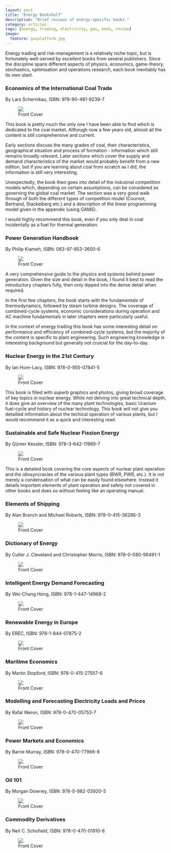 ```yaml
---
layout: post
title: "Energy Bookshelf"
description: "Brief reviews of energy-specific books."
category: articles
tags: [energy, trading, electricity, gas, book, review]
image:
  feature: gasplatform.jpg
---
```


Energy trading and risk-management is a relatively niche topic, but is fortunately well-served by excellent books from several publishers.  Since the discipline spans different aspects of physics, economics, game-theory, stochastics, optimisation and operations research, each book inevitably has its own slant.


### Economics of the International Coal Trade

By Lars Schernikau, ISBN: 978-90-481-9239-7

<figure>
	<img src="{{ site.url }}/images/books/economics-of-international-coal-trade.jpg" class="cover"></img>
	<figcaption>Front Cover</figcaption>
</figure>

This book is pretty much the only one I have been able to find which is dedicated to the coal market.  Although now a few years old, almost all the content is still comprehensive and current.

Early sections discuss the many grades of coal, their characteristics, geographical situation and process of formation - information which still remains broadly relevant.  Later sections which cover the supply and demand characteristics of the market would probably benefit from a new edition, but if you are learning about coal from scratch as I did, the information is still very interesting.

Unexpectedly, the book then goes into detail of the industrial competition models which, depending on certain assumptions, can be considered as governing the global coal market. The section was a very good walk through of both the different types of competition model (Cournot, Bertrand, Stackelberg etc.) and a description of the linear programming model given in the appendix (using GAMS).

I would highly recommend this book, even if you only deal in coal incidentally as a fuel for thermal generation.


### Power Generation Handbook

By Philip Kiameh, ISBN: 063-97-853-3600-6

<figure>
	<img src="{{ site.url }}/images/books/power-generation-handbook.jpg" class="cover"></img>
	<figcaption>Front Cover</figcaption>
</figure>

A very comprehensive guide to the physics and systems behind power generation.  Given the size and detail in the book, I found it best to read the introductory chapters fully, then only dipped into the dense detail when required.

In the first few chapters, the book starts with the fundamentals of thermodynamics, followed by steam turbine designs.  The coverage of combined-cycle systems, economic considerations during operation and AC machine fundamentals in later chapters were particularly useful.

In the context of energy trading this book has some interesting detail on performance and efficiency of combined-cycle systems, but the majority of the content is specific to plant engineering.  Such engineering knowledge is interesting background but generally not cruicial for the day-to-day.


### Nuclear Energy in the 21st Century

By Ian Hore-Lacy, ISBN: 978-0-955-07841-5

<figure>
	<img src="{{ site.url }}/images/books/nuclear-energy-in-the-21st-century.jpg" class="cover"></img>
	<figcaption>Front Cover</figcaption>
</figure>

This book is filled with superb graphics and photos, giving broad coverage of key topics in nuclear energy.  While not delving into great technical depth, it does give an overview of the many plant technologies, basic Uranium fuel-cycle and history of nuclear technology.  This book will not give you detailled information about the techical operation of various plants, but I would recommend it as a quick and interesting read.


### Sustainable and Safe Nuclear Fission Energy

By Günter Kessler, ISBN: 978-3-642-11989-7

<figure>
	<img src="{{ site.url }}/images/books/sustainable-and-safe-nuclear-fission-energy.jpg" class="cover"></img>
	<figcaption>Front Cover</figcaption>
</figure>

This is a detailed book covering the core aspects of nuclear plant operation and the idiosyncracies of the various plant types (BWR, PWR, etc.).  It is not merely a condensation of what can be easily found elsewhere.  Instead it details important elements of plant operation and safety not covered in other books and does so without feeling like an operating manual.  


### Elements of Shipping

By Alan Branch and Michael Robarts, ISBN: 978-0-415-36286-3

<figure>
	<img src="{{ site.url }}/images/books/elements-of-shipping.jpg" class="cover"></img>
	<figcaption>Front Cover</figcaption>
</figure>


### Dictionary of Energy

By Cutler J. Cleveland and Christopher Morris, ISBN: 978-0-080-96491-1

<figure>
	<img src="{{ site.url }}/images/books/dictionary-of-energy.jpg" class="cover"></img>
	<figcaption>Front Cover</figcaption>
</figure>


### Intelligent Energy Demand Forecasting

By Wei-Chang Hong, ISBN: 978-1-447-14968-2

<figure>
	<img src="{{ site.url }}/images/books/intelligent-energy-demand-forecasting.jpg" class="cover"></img>
	<figcaption>Front Cover</figcaption>
</figure>


### Renewable Energy in Europe

By EREC, ISBN: 978-1-844-07875-2

<figure>
	<img src="{{ site.url }}/images/books/renewable-energy-in-europe.jpg" class="cover"></img>
	<figcaption>Front Cover</figcaption>
</figure>


### Maritime Economics

By Martin Stopford, ISBN: 978-0-415-27557-6

<figure>
	<img src="{{ site.url }}/images/books/maritime-economics.jpg" class="cover"></img>
	<figcaption>Front Cover</figcaption>
</figure>


### Modelling and Forecasting Electricity Loads and Prices

By Rafal Weron, ISBN: 978-0-470-05753-7

<figure>
	<img src="{{ site.url }}/images/books/modelling-and-forecasting-electricity-loads-and-prices.jpg" class="cover"></img>
	<figcaption>Front Cover</figcaption>
</figure>


### Power Markets and Economics

By Barrie Murray, ISBN: 978-0-470-77966-8

<figure>
	<img src="{{ site.url }}/images/books/power-markets-and-economics.jpg" class="cover"></img>
	<figcaption>Front Cover</figcaption>
</figure>


### Oil 101

By Morgan Downey, ISBN: 978-0-982-03920-5

<figure>
	<img src="{{ site.url }}/images/books/oil-101.jpg" class="cover"></img>
	<figcaption>Front Cover</figcaption>
</figure>


### Commodity Derivatives

By Neil C. Schofield, ISBN: 978-0-470-01910-8

<figure>
	<img src="{{ site.url }}/images/books/commodity-derivatives.jpg" class="cover"></img>
	<figcaption>Front Cover</figcaption>
</figure>


